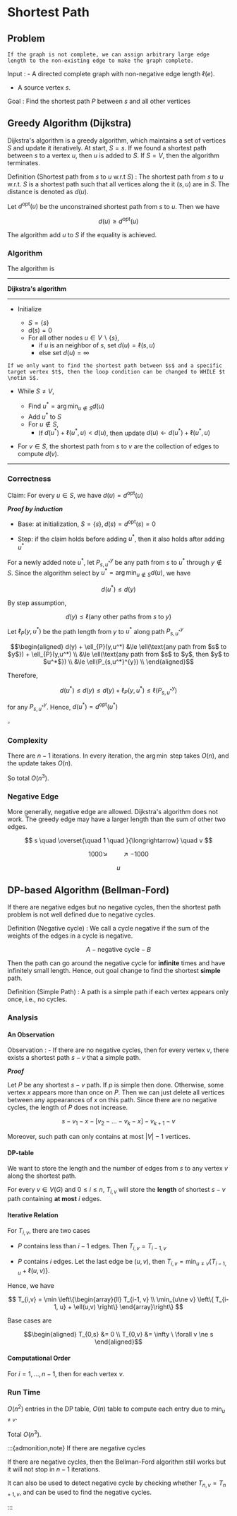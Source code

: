 # Shortest Path

## Problem

```{margin}
If the graph is not complete, we can assign arbitrary large edge length to the non-existing edge to make the graph complete.
```

Input
: - A directed complete graph with non-negative edge length $\ell(e)$.
  - A source vertex $s$.


Goal
: Find the shortest path $P$ between $s$ and all other vertices


## Greedy Algorithm (Dijkstra)

Dijkstra's algorithm is a greedy algorithm, which maintains a set of vertices $S$ and update it iteratively. At start, $S={s}$. If we found a shortest path between $s$ to a vertex $u$, then $u$ is added to $S$. If $S=V$, then the algorithm terminates.

Definition (Shortest path from $s$ to $u$ w.r.t $S$)
: The shortest path from $s$ to $u$ w.r.t. $S$ is a shortest path such that all vertices along the it $(s,u)$ are in $S$. The distance is denoted as $d(u)$.

Let $d^{\text{opt}}(u)$ be the unconstrained shortest path from $s$ to $u$. Then we have

$$
d(u) \ge d^{\text{opt}}(u)
$$

The algorithm add $u$ to $S$ if the equality is achieved.

### Algorithm

The algorithm is

---
**Dijkstra's algorithm**

---
- Initialize

  - $S = \left\{ s \right\}$
  - $d(s)=0$
  - For all other nodes $u \in V \backslash \left\{ s \right\}$,
    - if $u$ is an neighbor of $s$, set $d(u) = \ell(s,u)$
    - else set $d(u) = \infty$

```{margin}
If we only want to find the shortest path between $s$ and a specific target vertex $t$, then the loop condition can be changed to WHILE $t \notin S$.
```

- While $S \ne V$,

  - Find $u^* = \arg\min _{u \notin S} d(u)$
  - Add $u^*$ to $S$
  - For $u \notin S$,
    - If $d(u^*) + \ell(u^*, u) < d(u)$, then update $d(u) \leftarrow d(u^*) + \ell(u^*, u)$

- For $v \in S$, the shortest path from $s$ to $v$ are the collection of edges to compute $d(v)$.

---

### Correctness

Claim: For every $u\in S$, we have $d(u) = d^{\text{opt}}(u)$

***Proof by induction***

- Base: at initialization, $S = \left\{ s \right\}, d(s) = d^{\text{opt}}(s) = 0$

- Step: if the claim holds before adding $u^*$, then it also holds after adding $u^*$

For a newly added note $u^*$, let $P_{s,u^*}^{y}$ be any path from $s$ to $u^*$ through $y\notin S$. Since the algorithm select by $u^* = \arg\min _{u \notin S} d(u)$, we have

$$
d(u^*) \le d(y)
$$

By step assumption,

$$
d(y) \le \ell(\text{any other paths from $s$ to $y$})
$$

Let $\ell_{P}(y,u^*)$ be the path length from $y$ to $u^*$ along path $P_{s,u^*}^{y}$

$$\begin{aligned}
d(y) + \ell_{P}(y,u^*)
&\le \ell(\text{any path from $s$ to $y$}) + \ell_{P}(y,u^*)  \\
&\le \ell(\text{any path from $s$ to $y$, then $y$ to $u^*$}) \\
&\le \ell(P_{s,u^*}^{y}) \\
\end{aligned}$$


Therefore,

$$
d(u^*) \le d(y) \le d(y)+ \ell_{P}(y,u^*) \le \ell(P_{s,u^*}^{y})
$$

for any $P_{s,u^*}^{y}$. Hence, $d(u^*) = d^{\text{opt}}(u^*)$

$\square$

### Complexity

There are $n-1$ iterations. In every iteration, the $\arg\min$ step takes $O(n)$, and the update takes $O(n)$.

So total $O(n^3)$.


### Negative Edge

More generally, negative edge are allowed. Dijkstra's algorithm does not work. The greedy edge may have a larger length than the sum of other two edges.

$$
s \quad \overset{\quad 1 \quad }{\longrightarrow} \quad v
$$

$$
1000 \searrow \qquad \nearrow -1000
$$

$$
u
$$


## DP-based Algorithm (Bellman-Ford)

If there are negative edges but no negative cycles, then the shortest path problem is not well defined due to negative cycles.

Definition (Negative cycle)
: We call a cycle negative if the sum of the weights of the edges in a cycle is negative.

$$
A - \text{negative cycle}  - B
$$

Then the path can go around the negative cycle for **infinite** times and have infinitely small length. Hence, out goal change to find the shortest **simple** path.

Definition (Simple Path)
: A path is a simple path if each vertex appears only once, i.e., no cycles.


### Analysis

#### An Observation

Observation
: - If there are no negative cycles, then for every vertex $v$, there exists a shortest path $s-v$ that a simple path.

***Proof***

Let $P$ be any shortest $s-v$ path. If $p$ is simple then done. Otherwise, some vertex $x$ appears more than once on $P$. Then we can just delete all vertices between any appearances of $x$ on this path. Since there are no negative cycles, the length of $P$ does not increase.

$$
s - v_1 - x - [v_2 - \ldots - v_k - x] - v_{k+1} - v
$$

Moreover, such path can only contains at most $\left\vert V \right\vert - 1$ vertices.


#### DP-table


We want to store the length and the number of edges from $s$ to any vertex $v$ along the shortest path.

For every $v \in V(G)$ and $0 \le i \le n$, $T_{i,v}$ will store the **length** of shortest $s-v$ path containing **at most** $i$ edges.

#### Iterative Relation

For $T_{i,v}$, there are two cases

- $P$ contains less than $i-1$ edges. Then $T_{i,v} = T_{i-1, v}$

- $P$ contains $i$ edges. Let the last edge be $(u,v)$, then $T_{i,v} = \min_{u\ne v} \left\{ T_{i-1, u} + \ell(u,v) \right\}$.

Hence, we have

$$
T_{i,v} = \min \left\{\begin{array}{ll}
T_{i-1, v}  \\
\min_{u\ne v} \left\{ T_{i-1, u} + \ell(u,v) \right\}
\end{array}\right\}
$$

Base cases are

$$\begin{aligned}
T_{0,s} &= 0 \\
T_{0,v} &= \infty \ \forall v \ne s
\end{aligned}$$


#### Computational Order

For $i=1, \ldots, n-1$, then for each vertex $v$.


### Run Time

$O(n^2)$ entries in the DP table, $O(n)$ table to compute each entry due to $\min _{u\ne v}$.

Total $O(n^3)$.


:::{admonition,note} If there are negative cycles

If there are negative cycles, then the Bellman-Ford algorithm still works but it will not stop in $n-1$ iterations.

It can also be used to detect negative cycle by checking whether $T_{n,v} = T_{n+1,v}$, and can be used to find the negative cycles.

:::
